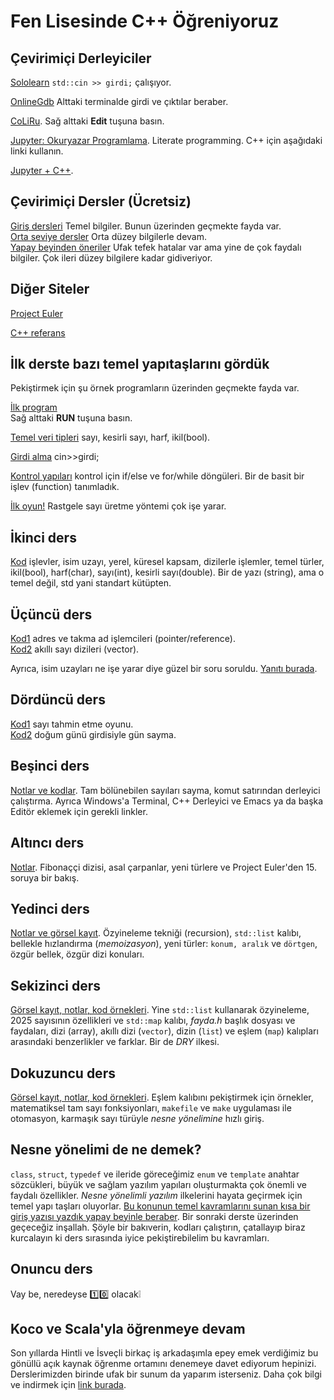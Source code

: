 Fen Lisesinde C++ Öğreniyoruz
=============================

Çevirimiçi Derleyiciler
-----------------------
[Sololearn](https://www.sololearn.com/en/compiler-playground/cpp)  `std::cin >> girdi;` çalışıyor. 

[OnlineGdb](https://onlinegdb.com/MOj93f6vtA)  Alttaki terminalde girdi ve çıktılar beraber.  

[CoLiRu](https://coliru.stacked-crooked.com/a/9a5a244a826e572a).  Sağ alttaki **Edit** tuşuna basın.  

[Jupyter: Okuryazar Programlama](https://jupyter.org/).  Literate programming. C++ için aşağıdaki linki kullanın.  

[Jupyter + C++](https://mybinder.org/v2/gh/jupyter-xeus/xeus-cling/stable?filepath=notebooks/xcpp.ipynb).  


Çevirimiçi Dersler (Ücretsiz)
--
[Giriş dersleri](https://www.sololearn.com/en/learn/courses/c-plus-plus-introduction)  Temel bilgiler. Bunun üzerinden geçmekte fayda var.  
[Orta seviye dersler](https://www.sololearn.com/en/learn/courses/c-plus-plus-intermediate)   Orta düzey bilgilerle devam.  
[Yapay beyinden öneriler](https://chatgpt.com/share/674775c0-d424-8009-835a-a1745715f8a7)  Ufak tefek hatalar var ama yine de çok faydalı bilgiler. Çok ileri düzey bilgilere kadar gidiveriyor.  

Diğer Siteler
--
[Project Euler](https://projecteuler.net/)  

[C++ referans](https://en.cppreference.com)  

İlk derste bazı temel yapıtaşlarını gördük 
-- 
Pekiştirmek için şu örnek programların üzerinden geçmekte fayda var.  

[İlk program](https://sololearn.com/compiler-playground/cHlx3KLO5G6d/)  
Sağ alttaki **RUN** tuşuna basın.  

[Temel veri tipleri](https://sololearn.com/compiler-playground/cPv2HfqDr8h7) sayı, kesirli sayı, harf, ikil(bool).  

[Girdi alma](https://sololearn.com/compiler-playground/c1JyEkLln8AK) cin>>girdi;  

[Kontrol yapıları](https://sololearn.com/compiler-playground/coLvDwg6K4Te) kontrol için if/else ve for/while döngüleri. Bir de basit bir işlev (function) tanımladık.

[İlk oyun!](https://onlinegdb.com/i4AbswzZtP) Rastgele sayı üretme yöntemi çok işe yarar.


İkinci ders
--
[Kod](https://www.sololearn.com/en/compiler-playground/cHXfjbO8i14U) işlevler, isim uzayı, yerel, küresel kapsam, dizilerle işlemler, temel türler, ikil(bool), harf(char), sayı(int), kesirli sayı(double). Bir de yazı (string), ama o temel değil, std yani standart kütüpten.  


Üçüncü ders
--
[Kod1](https://sololearn.com/compiler-playground/crpbSkBKD5ul) adres ve takma ad işlemcileri (pointer/reference).  
[Kod2](https://sololearn.com/compiler-playground/cUWBwZrMqVkd) akıllı sayı dizileri (vector<int>).   

Ayrıca, isim uzayları ne işe yarar diye güzel bir soru soruldu. [Yanıtı burada](ileri/neden-namespace-kullanırız.md).  

Dördüncü ders
--
[Kod1](https://www.onlinegdb.com/fork/i4AbswzZtP) sayı tahmin etme oyunu.  
[Kod2](https://www.onlinegdb.com/fork/bbM6VmacX) doğum günü girdisiyle gün sayma.  

Beşinci ders
--
[Notlar ve kodlar](ileri/ders5.md). Tam bölünebilen sayıları sayma, komut satırından derleyici çalıştırma. Ayrıca Windows'a Terminal, C++ Derleyici ve Emacs ya da başka Editör eklemek için gerekli linkler.  

Altıncı ders
--
[Notlar](ileri/ders6.md).  Fibonaççi dizisi, asal çarpanlar, yeni türlere ve Project Euler'den 15. soruya bir bakış.

Yedinci ders
--
[Notlar ve görsel kayıt](ileri/ders7.md). Özyineleme tekniği (recursion), `std::list` kalıbı, bellekle hızlandırma (*memoizasyon*), yeni türler: `konum, aralık` ve `dörtgen`, özgür bellek, özgür dizi konuları.  

Sekizinci ders
--
[Görsel kayıt, notlar, kod örnekleri](ileri/ders8.md). Yine `std::list` kullanarak özyineleme, 2025 sayısının özellikleri ve `std::map` kalıbı, *fayda.h* başlık dosyası ve faydaları, dizi (array), akıllı dizi (`vector`), dizin (`list`) ve eşlem (`map`) kalıpları arasındaki benzerlikler ve farklar. Bir de *DRY* ilkesi.

Dokuzuncu ders
--
[Görsel kayıt, notlar, kod örnekleri](ileri/ders9.md). Eşlem kalıbını pekiştirmek için örnekler, matematiksel tam sayı fonksiyonları, `makefile` ve `make` uygulaması ile otomasyon, karmaşık sayı türüyle *nesne yönelimine* hızlı giriş.

Nesne yönelimi de ne demek?
--
`class`, `struct`, `typedef` ve ileride göreceğimiz `enum` ve `template` anahtar sözcükleri, büyük ve sağlam yazılım yapıları oluşturmakta çok önemli ve faydalı özellikler. *Nesne yönelimli yazılım* ilkelerini hayata geçirmek için temel yapı taşları oluyorlar. [Bu konunun temel kavramlarını sunan kısa bir giriş yazısı yazdık yapay beyinle beraber](ileri/sınıf-yapı-kavramı.md). Bir sonraki derste üzerinden geçeceğiz inşallah. Şöyle bir bakıverin, kodları çalıştırın, çatallayıp biraz kurcalayın ki ders sırasında iyice pekiştirebilelim bu kavramları.

Onuncu ders
--
Vay be, neredeyse 1️⃣0️⃣ olacak❕ 

Koco ve Scala'yla öğrenmeye devam
--
Son yıllarda Hintli ve İsveçli birkaç iş arkadaşımla epey emek verdiğimiz bu gönüllü açık kaynak öğrenme ortamını denemeye davet ediyorum hepinizi. Derslerimizden birinde ufak bir sunum da yaparım isterseniz. Daha çok bilgi ve indirmek için [link burada](ileri/kocoya-davet.md).

